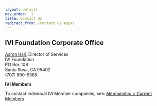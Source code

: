 ```yaml
---
layout: default
nav_order:  7
title: Contact Us
redirect_from: /contact_us.aspx/
---
```


## IVI Foundation Corporate Office

[Aaron Hall](mailto:execdir@ivifoundation.org), Director of Services  
IVI Foundation  
PO Box 108  
Santa Rosa, CA 95402  
(707) 890-6588

**IVI Members**

To contact individual IVI Member companies, see: [Membership \> Current Members](membership/current_members.html)
